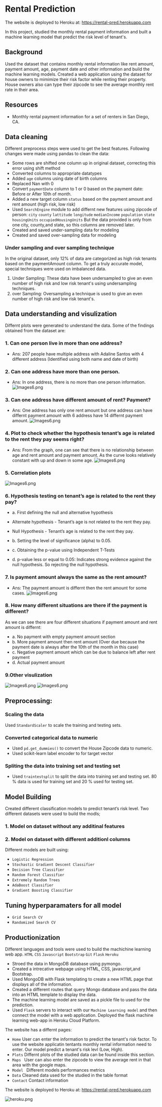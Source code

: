# Rental Prediction
The website is deployed to Heroku at: https://rental-pred.herokuapp.com

In this project, studied the monthly rental payment information and built a machine learning model that predict the risk level of tenant's.

## Background
Used the dataset that contains monthly rental information like rent amount, payment amount, age, payment date and other information and build the machine learning models. Created a web application using the dataset for house owners to mimimize their risk factor while renting their property. House owners also can type their zipcode to see the average monthly rent rate in their area. 

## Resources
* Monthly rental payment information for a set of renters in San Diego, CA.

## Data cleaning
Different preprocess steps were used to get the best features. 
Following changes were made using pandas to clean the data:

* Some rows are shifted one column up in original dataset, correcting this error using shift method
* Converted columns to appropriate datatypes
* Added `age` columns using date of birth columns
* Replaced Nan with 0
* Convert `paymentDate` column to 1 or 0 based on the payment date: Before or After 10th of month.
* Added a new target column `status` based on the payment amount and rent amount (high risk, low risk)
* Used `SearchEngine` module to add differnt new features using zipcode of person:
`city`
`county`
`lattitude`
`longitude`
`medianIncome`
`population`
`state`
`housingUnits`
`occupiedHousingUnits`
But the data provided is only from one city, county,and state, so this columns are removed later.
* Created  and saved under-sampling data for modeling
* Created  and saved over-sampling data for modeling

### Under sampling and over sampling technique
In the original dataset, only 12% of data are categorized as high risk tenants based on the paymentAmount column. To get a truly accurate model, special techniques were used on imbalanced data.
1. Under Sampling: These data have been undersampled to give an even number of high risk and low risk tenant's using undersampling techniques.   
2. over Sampling: Oversampling a technique is  used to give an even number of high risk and low risk tenant's. 

## Data understanding and visulization
Differnt plots were generated to understand the data.
Some of the findings obtained from the dataset are:
### 1. Can one person live in more than one address?
* Ans: 207 people have multiple address with Adaline Santos with 4 different address (Identified using both name and date of birth)

### 2. Can one address have more than one person.
* Ans: In one address, there is no more than one person information.
![Images6.png](Images/fig22.png)

### 3. Can one address have different amount of rent? Payment?
* Ans: One address has only one rent amount but one address can have differnt payment amount with 6 address have 14 differnt payment amount.
![Images6.png](Images/fig33.png)

### 4. Plot to check whether the hypothesis tenant’s age is related to the rent they pay seems right?
* Ans: From the graph, one can see that there is no relationship between age and rent amount and payment amount.
As the curve looks relatively constant with up and down in some age.
![Images6.png](Images/fig4.png)

### 5. Correlation plots
![Images6.png](Images/fig5.png)

### 6. Hypothesis testing on tenant’s age is related to the rent they pay?
* a. First defining the null and alternative hypothesis

* Alternate hypothesis - Tenant’s age is not related to the rent they pay.

* Null Hypothesis - Tenant’s age is related to the rent they pay.
* b. Setting the level of significance (alpha) to 0.05.
* c. Obtaining the p-value using Independent T-Tests
* d. p-value less or equal to 0.05: Indicates strong evidence against the null hypothesis. So rejecting the null hypothesis.

### 7. Is payment amount always the same as the rent amount?
* Ans: The payment amount is differnt then the rent amount for some cases.
![Images6.png](Images/fig6.png)

### 8. How many different situations are there if the payment is different?
As we can see there are four different situations if payment amount and rent amount is differnt:
* a. No payment with empty payment amount section
* b. More payment amount then rent amount (Over due because the payment date is always after the 10th of the month in this case)
* c. Negative payment amount which can be due to balance left after rent payment
* d. Actual payment amount

### 9.Other visulization
![Images6.png](Images/fig7.png)
![Images6.png](Images/fig9.png)

## Preprocessing: 
### Scaling the data
Used `StandardScaler` to scale the training and testing sets. 
### Converted categorical data to numeric
* Used `pd.get_dummies()` to convert the House Zipcode  data to numeric. 
* Used scikit-learn label encoder to for target vector

### Spliting the data into training set and testing set
* Used `traintestsplit` to split the data into training set and testing set. 80 % data is used for training set and 20 % used for testing set.

## Model Building
Created different classification models to predict tenant’s risk level.  Two different datasets were used to build the modls;
### 1. Model on dataset without any additinal features

### 2. Model on dataset with different additionl columns

Different models are built using:
* `Logistic Regression`
* `Stochastic Gradient Descent Classifier`
* `Decision Tree Classifier`
* `Random Forest Classifier`
* `Extremely Random Trees`
* `AdaBoost Classifier`
* `Gradient Boosting Classifier`


## Tuning hyperparamaters for all model
* `Grid Search CV`
* `Randomized Search CV`

## Productionization
Different languages and tools were used to build the machichine learning web app.
`HTML`
`CSS`
`Javascript`
`Bootstrap`
`Git`
`Flask`
`Heroku`
* Stroed the data in MongoDB database using pymongo. 
* Created a intrecative webpage using HTML, CSS, javascript,and Bootstrap.
* Used MongoDB with Flask templating to create a new HTML page that displays all of the information.
* Created a different  routes  that query Mongo database and pass the data into an HTML template to display the data.
* The machine learning model are saved as a pickle file to used for the prediction.
* Used `Flask` servers to interact with our `Machine Learning model` and then connect the model with a web application. Deployed the flask machine learning web-app in Heroku Cloud Platform.

 The website has a differnt pages:
* `Home` User can enter the information to predict the tenant's risk factor.
To use the website applicatin tentants monthly rental information need to enter. 
Our model predict a tenant's risk levl (Low, High). 
* `Plots` Differnt plots of the studied data can be found inside this section.
* `Maps ` User can also enter the zipcode to view the average rent in that area with the google maps.
* `Model ` Different models performances metrics 
* `Data` Cleaned data used for the studied in the table format
* `Contact` Contact information


The website is deployed to Heroku at: https://rental-pred.herokuapp.com

![heroku.png](Images/hero1.png)
